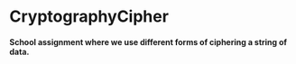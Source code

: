 # CryptographyCipher
#### School assignment where we use different forms of ciphering a string of data.
